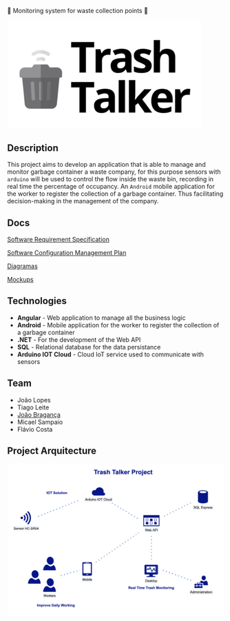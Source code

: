 


:articulated_lorry: Monitoring system for waste collection points :articulated_lorry:

<img title="Logotipo" alt="Logo" src="Documentacao/Imagens/Logo1.png" width="450">

## **Description**


This project aims to develop an application that is able to manage and monitor garbage container a waste company, for this purpose sensors with `arduino` will be used to control the flow inside the waste bin, recording in real time the percentage of occupancy. An `Android` mobile application for the worker to register the collection of a garbage container. Thus facilitating decision-making in the management of the company.


## Docs

[Software Requirement Specification](https://github.com/micaellobo/trashTalker/blob/master/Documentacao/SRS.pdf)

[Software Configuration Management Plan](https://github.com/micaellobo/trashTalker/blob/master/Documentacao/SCM_PLAN.md)

[Diagramas](https://github.com/micaellobo/trashTalker/tree/master/Documentacao/Diagramas)

[Mockups](https://github.com/micaellobo/trashTalker/tree/master/Documentacao/Mockups)


## **Technologies**

* **Angular** - Web application to manage all the business logic
* **Android** - Mobile application for the worker to register the collection of a garbage container
* **.NET** - For the development of the Web API
* **SQL** - Relational database for the data persistance
* **Arduino IOT Cloud** - Cloud IoT service used to communicate with sensors


## **Team**

* João Lopes
* Tiago Leite
* [João Bragança](https://github.com/joaobraganca555)
* Micael Sampaio
* Flávio Costa


## **Project Arquitecture**

<img src="https://github.com/micaellobo/trashTalker/raw/master/Documentacao/Diagramas/ProjectArchitecture.png" alt="ProjectArchitecture" width="900"/>


